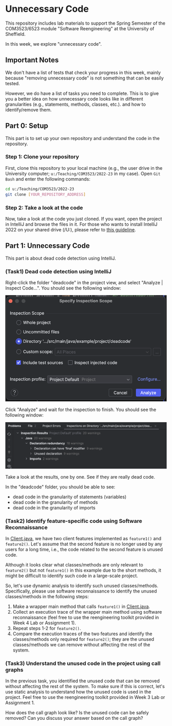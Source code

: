 # Unnecessary Code

This repository includes lab materials to support the Spring Semester of the COM3523/6523 module "Software Reengineering" at the University of Sheffield.

In this week, we explore "unnecessary code".

## Important Notes

We don't have a list of tests that check your progress in this week, mainly because "removing unnecessary code" is not something that can be easily tested.

However, we do have a list of tasks you need to complete. This is to give you a better idea on how unnecessary code looks like in different granularities (e.g., statements, methods, classes, etc.). and how to identify/remove them.

## Part 0: Setup

This part is to set up your own repository and understand the code in the repository.

### Step 1: Clone your repository
First, clone this repository to your local machine
(e.g., the user drive in the University computer; `u:/Teaching/COM3523/2022-23` in my case).
Open `Git Bash` and enter the following commands:

```bash
cd u:/Teaching/COM3523/2022-23
git clone [YOUR_REPOSITORY_ADDRESS]
```

### Step 2: Take a look at the code
Now, take a look at the code you just cloned.
If you want, open the project in IntelliJ and browse the files in it.
For those who wants to install IntelliJ 2022 on your shared drive (/U:),
please refer to [this guideline](/resources/install-intellij-user-drive.md).

## Part 1: Unnecessary Code

This part is about dead code detection using IntelliJ.

### (Task1) Dead code detection using IntelliJ

Right-click the folder "deadcode" in the project view, and select "Analyze | Inspect Code...". You should see the following window:

![code-inspection-window](resources/analyse.png)

Click "Analyze" and wait for the inspection to finish. You should see the following window:

![inspection-results](resources/inspection-results.png)

Take a look at the results, one by one. See if they are really dead code. 

In the "deadcode" folder, you should be able to see:
- dead code in the granularity of statements (variables)
- dead code in the granularity of methods
- dead code in the granularity of imports

### (Task2) Identify feature-specific code using Software Reconnaissance

In [Client.java](src/main/java/example/project/deadcode/Client.java), we have two client features implemented as `feature1()` and `feature2()`.
Let's assume that the second feature is no longer used by any users for a long time, i.e., the code related to the second feature is unused code.

Although it looks clear what classes/methods are only relevant to `feature2()` but not `feature1()` in this example due to the short methods, it might be difficult to identify such code in a large-scale project.

So, let's use dynamic analysis to identify such unused classes/methods. Specifically, please use software reconnaissance to identify the unused classes/methods in the following steps:

1. Make a wrapper main method that calls `feature1()` in [Client.java](src/main/java/example/project/deadcode/Client.java).
2. Collect an execution trace of the wrapper main method using software reconnaissance (feel free to use the reengineering toolkit provided in Week 4 Lab or Assignment 1).
3. Repeat steps 1-2 for `feature2()`.
4. Compare the execution traces of the two features and identify the classes/methods only required for `feature2()`; they are the unused classes/methods we can remove without affecting the rest of the system.

### (Task3) Understand the unused code in the project using call graphs

In the previous task, you identified the unused code that can be removed without affecting the rest of the system.
To make sure if this is correct, let's use static analysis to understand how the unused code is used in the project.
Feel free to use the reengineering toolkit provided in Week 3 Lab or Assignment 1.

How does the call graph look like? Is the unused code can be safely removed? Can you discuss your answer based on the call graph?